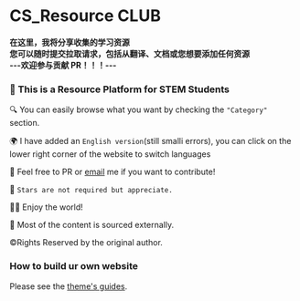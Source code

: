 

#  CS_Resource CLUB

**在这里，我将分享收集的学习资源**</br>
**您可以随时提交拉取请求，包括从翻译、文档或您想要添加任何资源**</br>
**---欢迎参与贡献 PR！！！---**</br>

### 👋 This is a Resource Platform for STEM Students 
🔍  You can easily browse what you want by checking the `"Category"` section.<br>

🌍  I have added an `English version`(still smalli errors), you can click on the lower right corner of the website to switch languages

📮  Feel free to PR or [email](mailto:applyforcontirbute@qinshizz.com) me if you want to contribute!<br>

🌟  `Stars are not required but appreciate.`

🏄‍♀️  Enjoy the world!<br>

🌊   Most of the content is sourced externally.<br>



©️Rights Reserved by the original author.

### How to build ur own website 

Please see the [theme's guides](https://chirpy.cotes.page/).
